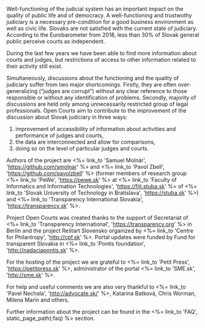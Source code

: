 Well-functioning of the judicial system has an important impact on the quality of public life
and of democracy. A well-functioning and trustwothy judiciary is a necessary pre-condition for a good
business environment as well as civic life. Slovaks are not satisfied with the current state
of judiciary. According to the Eurobarometer from 2018, less than 30% of Slovak general public perceive courts as independent.

During the last few years we have been able to find more information about courts and judges,
but restrictions of access to other information related to their activity still exist.

Simultaneously, discussions about the functioning and the quality of judiciary suffer from two major shortcomings. Firstly,
they are often over-generalizing (“judges are corrupt”) without any clear reference to those responsible or without any identification
of problems. Secondly, majority of discussions are held only among unnecessarily restricted group of legal professionals. Open Courts
aim to contribute to the improvement of the discussion about Slovak judiciary in three ways:

1. improvement of accessibility of information about activities and performance of judges and courts, 
2. the data are interconnected and allow for comparisons,
3. doing so on the level of particular judges and courts.

Authors of the project are
<%= link_to 'Samuel Molnár', 'https://github.com/smolnar' %> and
<%= link_to 'Pavol Zbell', 'https://github.com/pavolzbell' %>
(former members of research group <%= link_to 'PeWe', 'https://pewe.sk' %> at
<%= link_to 'Faculty of Informatics and Information Technologies', 'https://fiit.stuba.sk' %> of
<%= link_to 'Slovak University of Technology in Bratislava', 'https://stuba.sk' %>) and
<%= link_to 'Transparency International Slovakia', 'https://transparency.sk' %>.

Project Open Courts was created thanks to the support of Secretariat of
<%= link_to 'Transparency International', 'https://transparency.org' %>
in Berlin and the project Reštart Slovensko
organized by <%= link_to 'Centre for Philantropy', 'http://cpf.sk' %>.
Portal updates were funded by Fund for transparent Slovakia
in <%= link_to 'Pontis foundation', 'http://nadaciapontis.sk' %>.

For the hosting of the project we are grateful to
<%= link_to 'Petit Press', 'https://petitpress.sk' %>,
administrator of the portal <%= link_to 'SME.sk', 'http://sme.sk' %>.

For help and useful comments we are also very thankful to 
<%= link_to 'Pavel Nechala', 'http://advocate.sk/' %>,
Katarína Batková, Chris Worman, Milena Marin and others.

Further information about the project can be found in the 
<%= link_to 'FAQ', static_page_path(:faq) %> section.
